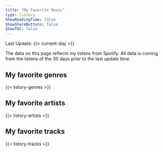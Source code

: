 ```yaml
---
title: "My Favorite Music"
type: listory
ShowReadingTime: false
ShowShareButtons: false
ShowTOC: false
---
```


Last Update: {{< current-day >}}

The data on this page reflects my listens from Spotify. All data is coming from the listens of the 30 days prior to the last update time.

## My favorite genres

{{< listory-genres >}}

## My favorite artists

{{< listory-artists >}}

## My favorite tracks

{{< listory-tracks >}}
